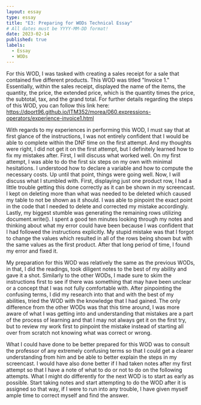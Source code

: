 ```yaml
---
layout: essay
type: essay
title: "E3: Preparing for WODs Technical Essay"
# All dates must be YYYY-MM-DD format!
date: 2023-02-14
published: true
labels:
  - Essay
  - WODs
---
```


For this WOD, I was tasked with creating a sales receipt for a sale that contained five different products. This WOD was titled "Invoice 1." Essentially, within the sales receipt, displayed the name of the items, the quantity, the price, the extended price, which is the quantity times the price, the subtotal, tax, and the grand total. For further details regarding the steps of this WOD, you can follow this link here: https://dport96.github.io/ITM352/morea/060.expressions-operators/experience-invoice1.html

With regards to my experiences in performing this WOD, I must say that at first glance of the instructions, I was not entirely confident that I would be able to complete within the DNF time on the first attempt. And my thoughts were right, I did not get it on the first attempt, but I definitely learned how to fix my mistakes after. First, I will discuss what worked well. On my first attempt, I was able to do the first six steps on my own with minimal hesitations. I understood how to declare a variable and how to compute the necessary costs. Up until that point, things were going well. Now, I will discuss what I stumbled with. First, displaying just one product row, I had a little trouble getting this done correctly as it can be shown in my screencast. I kept on deleting more than what was needed to be deleted which caused my table to not be shown as it should. I was able to pinpoint the exact point in the code that I needed to delete and corrected my mistake accordingly. Lastly, my biggest stumble was generating the remaining rows utilizing document.write(). I spent a good ten minutes looking through my notes and thinking about what my error could have been because I was confident that I had followed the instructions explicitly. My stupid mistake was that I forgot to change the values which resulted in all of the rows being shown but with the same values as the first product. After that long period of time, I found my error and fixed it. 

My preparation for this WOD was relatively the same as the previous WODs, in that, I did the readings, took diligent notes to the best of my ability and gave it a shot. Similarly to the other WODs, I made sure to skim the instructions first to see if there was something that may have been unclear or a concept that I was not fully comfortable with. After pinpointing the confusing terms, I did my research into that and with the best of my abilities, tried the WOD with the knowledge that I had gained. The only difference from the other WODs was that this time around, I was more aware of what I was getting into and understanding that mistakes are a part of the process of learning and that I may not always get it on the first try, but to review my work first to pinpoint the mistake instead of starting all over from scratch not knowing what was correct or wrong. 

What I could have done to be better prepared for this WOD was to consult the professor of any extremely confusing terms so that I could get a clearer understanding from him and be able to better explain the steps in my screencast. I would have also done better if I had taken notes after my first attempt so that I have a note of what to do or not to do on the following attempts. What I might do differently for the next WOD is to start as early as possible. Start taking notes and start attempting to do the WOD after it is assigned so that way, if I were to run into any trouble, I have given myself ample time to correct myself and find the answer. 
